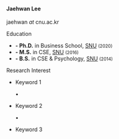 <h4>Jaehwan Lee</h4>

<i class="fa-regular fa-envelope"></i> jaehwan <i>at</i> cnu.ac.kr

Education

<ul class="list-unstyled">
  <li><strong>- Ph.D.</strong> in Business School, <a href="https://en.snu.ac.kr/">SNU</a> <small>(2020)</small></li>
  <li><strong>- M.S.</strong> in CSE, <a href="https://en.snu.ac.kr/">SNU</a> <small>(2016)</small></li>
  <li><strong>- B.S.</strong> in CSE & Psychology, <a href="https://en.snu.ac.kr/">SNU</a> <small>(2014)</small></li>
</ul>

Research Interest

<ul class="list-group list-group-horizontal">
  <li><i class="fa-regular fa-hashtag fa-sm"></i> Keyword 1</li>
  <p>•</p>
  <li><i class="fa-regular fa-hashtag fa-sm"></i> Keyword 2</li>
  <p>•</p>
  <li><i class="fa-regular fa-hashtag fa-sm"></i> Keyword 3</li>
</ul>
